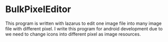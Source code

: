 # BulkPixelEditor
This program is written with lazarus to edit one image file into many image file with different pixel.
I write this program for android development due to we need to change icons into different pixel as image resources.
